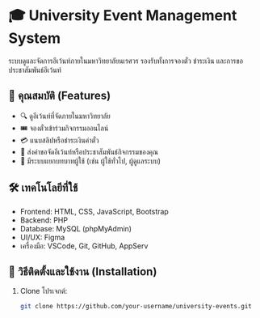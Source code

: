 # 🎓 University Event Management System

ระบบดูและจัดการอีเว้นท์ภายในมหาวิทยาลัยนเรศวร รองรับทั้งการจองตั๋ว ชำระเงิน และการขอประชาสัมพันธ์อีเว้นท์

## 📌 คุณสมบัติ (Features)
- 🔍 ดูอีเว้นท์ที่จัดภายในมหาวิทยาลัย
- 🎟 จองตั๋วเข้าร่วมกิจกรรมออนไลน์
- 💳 แนบสลิปหรือชำระเงินค่าตั๋ว
- 📢 ส่งคำขอจัดอีเว้นท์หรือประชาสัมพันธ์กิจกรรมของคุณ
- 👥 มีระบบแยกบทบาทผู้ใช้ (เช่น ผู้ใช้ทั่วไป, ผู้ดูแลระบบ)

## 🛠️ เทคโนโลยีที่ใช้
- Frontend: HTML, CSS, JavaScript, Bootstrap
- Backend: PHP
- Database: MySQL (phpMyAdmin)
- UI/UX: Figma
- เครื่องมือ: VSCode, Git, GitHub, AppServ

## 🚀 วิธีติดตั้งและใช้งาน (Installation)
1. Clone โปรเจกต์:
   ```bash
   git clone https://github.com/your-username/university-events.git

